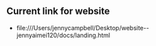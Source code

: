 ## Current link for website 
* file:///Users/jennycampbell/Desktop/website--jennyaimei120/docs/landing.html
